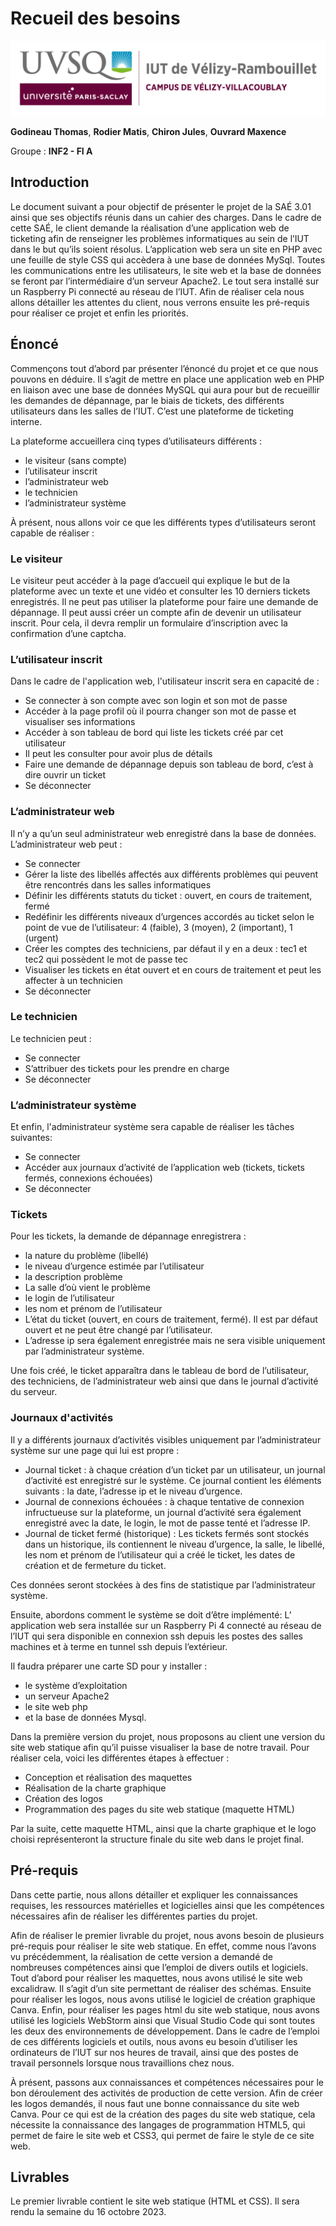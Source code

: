 # Recueil des besoins

![logo_uvsq](../annexes/logo_uvsq.png)

**Godineau Thomas**, **Rodier Matis**, **Chiron Jules**, **Ouvrard Maxence**

Groupe : **INF2 - FI A**

## Introduction

Le document suivant a pour objectif de présenter le projet de la SAÉ 3.01 ainsi que ses objectifs réunis dans un cahier des charges.
Dans le cadre de cette SAÉ, le client demande la réalisation d’une application web de ticketing afin de renseigner les problèmes informatiques au sein de l’IUT dans le but qu’ils soient résolus. L’application web sera un site en PHP avec une feuille de style CSS qui accèdera à une base de données MySql.
Toutes les communications entre les utilisateurs, le site web et la base de données se feront par l’intermédiaire d’un serveur Apache2.
Le tout sera installé sur un Raspberry Pi connecté au réseau de l’IUT. Afin de réaliser cela nous allons détailler les attentes du client, nous verrons ensuite les pré-requis pour réaliser ce projet et enfin les priorités.

## Énoncé

Commençons tout d’abord par présenter l’énoncé du projet et ce que nous pouvons en déduire.
Il s’agit de mettre en place une application web en PHP en liaison avec une base de données MySQL qui aura pour but de recueillir les demandes de dépannage, par le biais de tickets, des différents utilisateurs dans les salles de l’IUT.
C’est une plateforme de ticketing interne.

La plateforme accueillera cinq types d’utilisateurs différents :

- le visiteur (sans compte)
- l’utilisateur inscrit
- l’administrateur web
- le technicien
- l’administrateur système

À présent, nous allons voir ce que les différents types d’utilisateurs seront capable de réaliser :

### Le visiteur

Le visiteur peut accéder à la page d’accueil qui explique le but de la plateforme avec un texte et une vidéo et consulter les 10 derniers tickets enregistrés. Il ne peut pas utiliser la plateforme pour faire une demande de dépannage. Il peut aussi créer un compte afin de devenir un utilisateur inscrit.
Pour cela, il devra remplir un formulaire d’inscription avec la confirmation d’une captcha.

### L’utilisateur inscrit

Dans le cadre de l'application web, l'utilisateur inscrit sera en capacité de :

- Se connecter à son compte avec son login et son mot de passe
- Accéder à la page profil où il pourra changer son mot de passe et visualiser ses informations
- Accéder à son tableau de bord qui liste les tickets créé par cet utilisateur
- Il peut les consulter pour avoir plus de détails
- Faire une demande de dépannage depuis son tableau de bord, c’est à dire ouvrir un ticket
- Se déconnecter

### L’administrateur web

Il n’y a qu’un seul administrateur web enregistré dans la base de données. L’administrateur web peut :

- Se connecter
- Gérer la liste des libellés affectés aux différents problèmes qui peuvent être rencontrés dans les salles informatiques
- Définir les différents statuts du ticket : ouvert, en cours de traitement, fermé
- Redéfinir les différents niveaux d’urgences accordés au ticket selon le point de vue de l’utilisateur: 4 (faible), 3 (moyen), 2 (important), 1 (urgent)
- Créer les comptes des techniciens, par défaut il y en a deux : tec1 et tec2 qui possèdent le mot de passe tec
- Visualiser les tickets en état ouvert et en cours de traitement et peut les affecter à un technicien
- Se déconnecter

### Le technicien

Le technicien peut :

- Se connecter
- S’attribuer des tickets pour les prendre en charge
- Se déconnecter

### L’administrateur système

Et enfin, l'administrateur système sera capable de réaliser les tâches suivantes:

- Se connecter
- Accéder aux journaux d’activité de l’application web (tickets, tickets fermés, connexions échouées)
- Se déconnecter

### Tickets

Pour les tickets, la demande de dépannage enregistrera :

- la nature du problème (libellé)
- le niveau d’urgence estimée par l’utilisateur
- la description problème
- La salle d’où vient le problème
- le login de l’utilisateur
- les nom et prénom de l’utilisateur
- L’état du ticket (ouvert, en cours de traitement, fermé). Il est par défaut ouvert et ne peut être changé par l’utilisateur.
- L’adresse ip sera également enregistrée mais ne sera visible uniquement par l’administrateur système.

Une fois créé, le ticket apparaîtra dans le tableau de bord de l’utilisateur, des techniciens, de l’administrateur web ainsi que dans le journal d’activité du serveur.

### Journaux d'activités

Il y a différents journaux d’activités visibles uniquement par l’administrateur système sur une page qui lui est propre :

- Journal ticket : à chaque création d’un ticket par un utilisateur, un journal d’activité est enregistré sur le système. Ce journal contient les éléments suivants : la date, l’adresse ip et le niveau d’urgence.
- Journal de connexions échouées : à chaque tentative de connexion infructueuse sur la plateforme, un journal d’activité sera également enregistré avec la date, le login, le mot de passe tenté et l’adresse IP.
- Journal de ticket fermé (historique) : Les tickets fermés sont stockés dans un historique, ils contiennent le niveau d’urgence, la salle, le libellé, les nom et prénom de l’utilisateur qui a créé le ticket, les dates de création et de fermeture du ticket.

Ces données seront stockées à des fins de statistique par l’administrateur système.

Ensuite, abordons comment le système se doit d’être implémenté:
L’ application web sera installée sur un Raspberry Pi 4 connecté au réseau de l’IUT qui sera disponible en connexion ssh depuis les postes des salles machines et à terme en tunnel ssh depuis l’extérieur.

Il faudra préparer une carte SD pour y installer :

- le système d’exploitation
- un serveur Apache2
- le site web php
- et la base de données Mysql.

Dans la première version du projet, nous proposons au client une version du site web statique afin qu’il puisse visualiser la base de notre travail. Pour réaliser cela, voici les différentes étapes à effectuer :

- Conception et réalisation des maquettes
- Réalisation de la charte graphique
- Création des logos
- Programmation des pages du site web statique (maquette HTML)

Par la suite, cette maquette HTML, ainsi que la charte graphique et le logo choisi représenteront la structure finale du site web dans le projet final.

## Pré-requis

Dans cette partie, nous allons détailler et expliquer les connaissances requises, les ressources matérielles et logicielles ainsi que les compétences nécessaires afin de réaliser les différentes parties du projet.

Afin de réaliser le premier livrable du projet, nous avons besoin de plusieurs pré-requis pour réaliser le site web statique. En effet, comme nous l’avons vu précédemment, la réalisation de cette version a demandé de nombreuses compétences ainsi que l’emploi de divers outils et logiciels. Tout d’abord pour réaliser les maquettes, nous avons utilisé le site web excalidraw. Il s’agit d’un site permettant de réaliser des schémas.
Ensuite pour réaliser les logos, nous avons utilisé le logiciel de création graphique Canva.
Enfin, pour réaliser les pages html du site web statique, nous avons utilisé les logiciels WebStorm ainsi que Visual Studio Code qui sont toutes les deux des environnements de développement.
Dans le cadre de l’emploi de ces différents logiciels et outils, nous avons eu besoin d’utiliser les ordinateurs de l’IUT sur nos heures de travail, ainsi que des postes de travail personnels lorsque nous travaillions chez nous.

À présent, passons aux connaissances et compétences nécessaires pour le bon déroulement des activités de production de cette version. Afin de créer les logos demandés, il nous faut une bonne connaissance du site web Canva. Pour ce qui est de la création des pages du site web statique, cela nécessite la connaissance des langages de programmation HTML5, qui permet de faire le site web et CSS3, qui permet de faire le style de ce site web.

## Livrables

Le premier livrable contient le site web statique (HTML et CSS). Il sera rendu la semaine du 16 octobre 2023.
